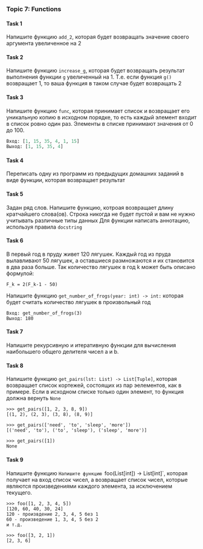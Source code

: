 ### Topic 7: Functions

#### Task 1
Напишите функцию `add_2`, которая будет возвращать значение своего аргумента увеличенное на 2

#### Task 2
Напишите функцию `increase_g`, которая будет возвращать результат выполнения функции `g` увеличенный на 1. Т.е. если функция `g()` возвращает 1, то ваша функция в таком случае будет возвращать 2

#### Task 3
Напишите функцию `func`, которая принимает список и возвращает его уникальную копию в исходном порядке, то есть каждый элемент входит в список ровно один раз. Элементы в списке принимают значения от 0 до 100.
```python
Вход: [1, 15, 35, 4, 1, 15]
Выход: [1, 15, 35, 4]
```

#### Task 4
Переписать одну из программ из предыдущих домашних заданий в виде функции, которая возвращает результат

#### Task 5
Задан ряд слов. Напишите функцию, котроая возвращает длину кратчайшего слова(ов). Строка никогда не будет пустой и вам не нужно учитывать различные типы данных
Для функции написать аннотацию, используя правила `docstring`

#### Task 6
В первый год в пруду живет 120 лягушек.
Каждый год из пруда вылавливают 50 лягушек, а оставшиеся размножаются и их становится в два раза больше.
Так количество лягушек в год k может быть описано формулой:

`F_k = 2(F_k-1 - 50)`

Напишите функцию `get_number_of_frogs(year: int) -> int:`
которая будет считать количество лягушек в произвольный год
```commandline
Вход: get_number_of_frogs(3)
Выход: 180
```

#### Task 7
Напишите рекурсивную и итеративную функции для вычисления наибольшего общего делителя чисел a и b.

#### Task 8
Напишите функцию `get_pairs(lst: List) -> List[Tuple]`, которая возвращает список кортежей, состоящих из пар эелементов, как в примере.
Если в исходном списке только один элемент, то функция должна вернуть `None`

```commandline
>>> get_pairs([1, 2, 3, 8, 9])
[(1, 2), (2, 3), (3, 8), (8, 9)]

>>> get_pairs(['need', 'to', 'sleep', 'more'])
[('need', 'to'), ('to', 'sleep'), ('sleep', 'more')]

>>> get_pairs([1])
None
```

#### Task 9
Напишите функцию `Напишите функцию `foo(List[int]) -> List[int]`, которая получает на вход список чисел, а возвращает
список чисел, которые являются произведениями каждого элемента, за исключением текущего.
```commandline
>>> foo([1, 2, 3, 4, 5])
[120, 60, 40, 30, 24]
120 - произвдение 2, 3, 4, 5 без 1
60 - произведение 1, 3, 4, 5 без 2
и т.д.

>>> foo([3, 2, 1])
[2, 3, 6]
```